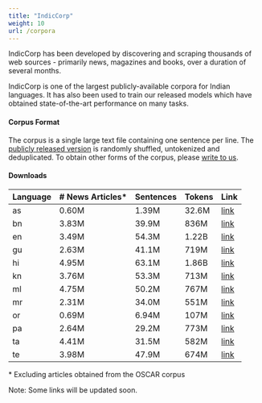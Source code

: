 ```yaml
---
title: "IndicCorp"
weight: 10
url: /corpora
---
```


IndicCorp has been developed by discovering and scraping thousands of web sources - primarily news, magazines and books, over a duration of several months.

IndicCorp is one of the largest publicly-available corpora for Indian languages. It has also been used to train our released models which have obtained state-of-the-art performance on many tasks.


#### Corpus Format

The corpus is a single large text file containing one sentence per line. The [publicly released version](#downloads) is randomly shuffled, untokenized and deduplicated. To obtain other forms of the corpus, please [write to us](/aboutus#contactus).


#### Downloads


| Language | \# News Articles* | Sentences     | Tokens        | Link     |
| -------- | ----------------- | ------------- | ------------- | -------- |
| as       | 0.60M             | 1.39M   |  32.6M  | [link](https://storage.googleapis.com/ai4bharat-public-indic-nlp-corpora/indiccorp/as.tar.xz) |
| bn       | 3.83M             | 39.9M | 836M  | [link](https://storage.googleapis.com/ai4bharat-public-indic-nlp-corpora/indiccorp/bn.tar.xz) |
| en       | 3.49M             | 54.3M | 1.22B | [link](https://storage.googleapis.com/ai4bharat-public-indic-nlp-corpora/indiccorp/en.tar.xz) |
| gu       | 2.63M             | 41.1M | 719M  | [link](https://storage.googleapis.com/ai4bharat-public-indic-nlp-corpora/indiccorp/gu.tar.xz) |
| hi       | 4.95M             | 63.1M |  1.86B | [link](https://storage.googleapis.com/ai4bharat-public-indic-nlp-corpora/indiccorp/hi.tar.xz) |
| kn       | 3.76M             | 53.3M | 713M  | [link](https://storage.googleapis.com/ai4bharat-public-indic-nlp-corpora/indiccorp/bn.tar.xz) |
| ml       | 4.75M             | 50.2M |  767M  | [link](https://storage.googleapis.com/ai4bharat-public-indic-nlp-corpora/indiccorp/ml.tar.xz) |
| mr       | 2.31M             | 34.0M | 551M  | [link](https://storage.googleapis.com/ai4bharat-public-indic-nlp-corpora/indiccorp/mr.tar.xz) |
| or       | 0.69M             | 6.94M   | 107M   | [link](https://storage.googleapis.com/ai4bharat-public-indic-nlp-corpora/indiccorp/or.tar.xz) |
| pa       | 2.64M             | 29.2M |  773M  | [link](https://storage.googleapis.com/ai4bharat-public-indic-nlp-corpora/indiccorp/pa.tar.xz) |
| ta       | 4.41M             |  31.5M   |  582M  | [link](https://storage.googleapis.com/ai4bharat-public-indic-nlp-corpora/indiccorp/ta.tar.xz) |
| te       | 3.98M             | 47.9M   |  674M  | [link](https://storage.googleapis.com/ai4bharat-public-indic-nlp-corpora/indiccorp/te.tar.xz) |

\* Excluding articles obtained from the OSCAR corpus

Note: Some links will be updated soon.

